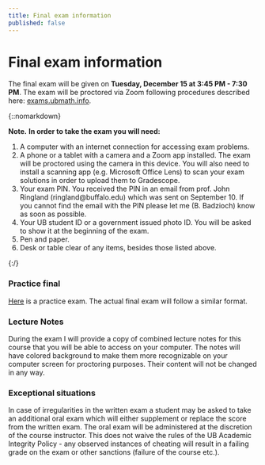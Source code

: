 ```yaml
---
title: Final exam information
published: false
---
```


# Final exam information

The final exam will be given on **Tuesday, December 15 at 3:45 PM - 7:30 PM**.
The exam will be proctored via Zoom following procedures described here:
[exams.ubmath.info](https://exams.ubmath.info).

{::nomarkdown}
<div markdown="span" class="alert alert-info" role="alert">
<i class="fa fa-info-circle"></i> <b>Note.</b>
<b>In order to take the exam you will need:</b>

<ol>
<li> A computer with an internet connection for accessing exam problems. </li>
<li> A phone or a tablet with a camera and a Zoom app installed. The exam will be proctored using the
  camera in this device. You will also need to install a scanning app (e.g. Microsoft
  Office Lens) to scan your exam solutions in order to upload them to Gradescope. </li>
<li> Your exam PIN. You received the PIN in an email from prof. John Ringland (ringland@buffalo.edu)
  which was sent on September 10. If you cannot find the email with the PIN please let
  me (B. Badzioch) know as soon as possible. </li>
<li> Your UB student ID or a government issued photo ID. You will be asked to show it at the beginning of
the exam.</li>
<li> Pen and paper.</li>
<li> Desk or table clear of any items, besides those listed above.</li>

</ol>
</div>
{:/}

### Practice final

[Here](/assets/practice_final.pdf) is a practice exam. The actual final exam will follow a similar format.

### Lecture Notes

During the exam I will provide a copy of combined lecture notes for this course
that you will be able to access on your computer. The notes will have colored background to make them
more recognizable on your computer screen for proctoring purposes. Their content will not be changed in any way.


### Exceptional situations

In case of irregularities in the written exam a student may be asked to take
an additional oral exam which will either supplement or replace the score from the written exam. The oral
exam will be administered at the discretion of the course instructor. This does not waive the rules of
the UB Academic Integrity Policy - any observed instances of cheating will result in a failing grade
on the exam or other sanctions (failure of the course etc.).
